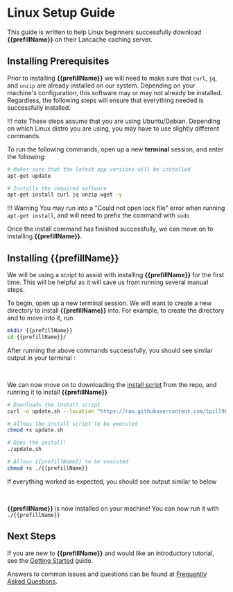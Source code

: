 # Linux Setup Guide

This guide is written to help Linux beginners successfully download **{{prefillName}}** on their Lancache caching server. 

## Installing Prerequisites

Prior to installing **{{prefillName}}** we will need to make sure that `curl`, `jq`, and `unzip` are already installed on our system.  Depending on your machine's configuration, this software may or may not already be installed.  Regardless, the following steps will ensure that everything needed is successfully installed.  

!!! note
    These steps assume that you are using Ubuntu/Debian.  Depending on which Linux distro you are using, you may have to use slightly different commands.

To run the following commands, open up a new **terminal** session, and enter the following:

```bash
# Makes sure that the latest app versions will be installed
apt-get update

# Installs the required software
apt-get install curl jq unzip wget -y
```

!!! Warning
    You may run into a "Could not open lock file" error when running `apt-get install`, and will need to prefix the command with `sudo`

Once the install command has finished successfully, we can move on to installing **{{prefillName}}**.

## Installing {{prefillName}}

We will be using a script to assist with installing **{{prefillName}}** for the first time.  This will be helpful as it will save us from running several manual steps.

To begin, open up a new terminal session.  We will want to create a new directory to install **{{prefillName}}** into.  For example, to create the directory and to move into it, run

``` bash
mkdir {{prefillName}}
cd {{prefillName}}/
```

After running the above commands successfully, you should see similar output in your terminal :

<div data-cli-player="../casts/make-new-directory.cast" data-rows=4></div>
<br>

We can now move on to downloading the [install script](https://github.com/tpill90/steam-lancache-prefill/blob/master/scripts/update.sh) from the repo, and running it to install **{{prefillName}}** 

```bash
# Downloads the install script
curl -o update.sh --location "https://raw.githubusercontent.com/tpill90/steam-lancache-prefill/master/scripts/update.sh"

# Allows the install script to be executed
chmod +x update.sh

# Does the install!
./update.sh

# Allows {{prefillName}} to be executed
chmod +x ./{{prefillName}}
```

If everything worked as expected, you should see output similar to below

<div data-cli-player="../casts/successful-linux-install.cast" data-rows=7></div>
<br>


**{{prefillName}}** is now installed on your machine!  You can now run it with `./{{prefillName}}`

## Next Steps

If you are new to **{{prefillName}}** and would like an introductory tutorial, see the [Getting Started](https://github.com/tpill90/steam-lancache-prefill#getting-started) guide. 

Answers to common issues and questions can be found at [Frequently Asked Questions](https://github.com/tpill90/steam-lancache-prefill#frequently-asked-questions).  
